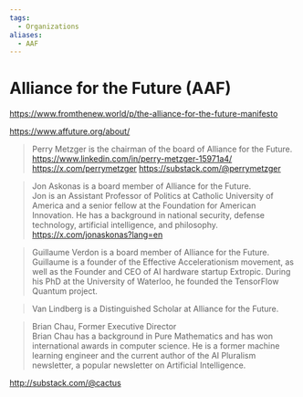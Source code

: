 ```yaml
---
tags:
  - Organizations
aliases:
  - AAF
---
```

# Alliance for the Future (AAF)

https://www.fromthenew.world/p/the-alliance-for-the-future-manifesto

https://www.affuture.org/about/

>Perry Metzger is the chairman of the board of Alliance for the Future.
https://www.linkedin.com/in/perry-metzger-15971a4/
https://x.com/perrymetzger
https://substack.com/@perrymetzger

>Jon Askonas is a board member of Alliance for the Future.  
>Jon is an Assistant Professor of Politics at Catholic University of America and a senior fellow at the Foundation for American Innovation. He has a background in national security, defense technology, artificial intelligence, and philosophy.
https://x.com/jonaskonas?lang=en


>Guillaume Verdon is a board member of Alliance for the Future.  
  Guillaume is a founder of the Effective Accelerationism movement, as well as the Founder and CEO of AI hardware startup Extropic. During his PhD at the University of Waterloo, he founded the TensorFlow Quantum project.


>Van Lindberg is a Distinguished Scholar at Alliance for the Future.


>Brian Chau, Former Executive Director  
>Brian Chau has a background in Pure Mathematics and has won international awards in computer science. He is a former machine learning engineer and the current author of the AI Pluralism newsletter, a popular newsletter on Artificial Intelligence.

http://substack.com/@cactus